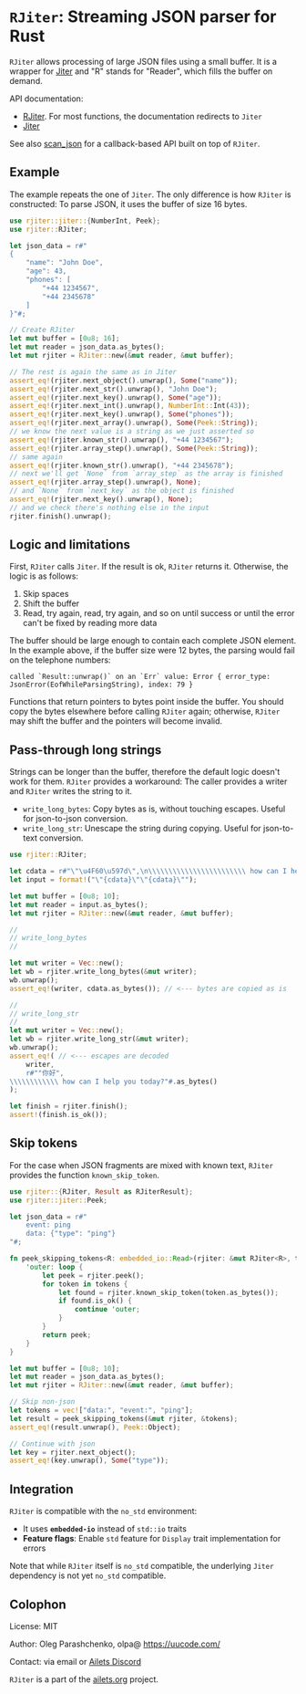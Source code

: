 # `RJiter`: Streaming JSON parser for Rust

`RJiter` allows processing of large JSON files using a small buffer. It is a wrapper for [Jiter](https://crates.io/crates/jiter) and "R" stands for "Reader", which fills the buffer on demand.

API documentation:

- [RJiter](https://docs.rs/rjiter/latest/rjiter/). For most functions, the documentation redirects to `Jiter`
- [Jiter](https://docs.rs/jiter/latest/jiter/)

See also [scan_json](https://crates.io/crates/scan_json) for a callback-based API built on top of `RJiter`.


## Example

The example repeats the one of `Jiter`. The only difference is how `RJiter` is constructed: To parse JSON, it uses the buffer of size 16 bytes.

```rust
use rjiter::jiter::{NumberInt, Peek};
use rjiter::RJiter;

let json_data = r#"
{
    "name": "John Doe", 
    "age": 43,
    "phones": [
        "+44 1234567",
        "+44 2345678"
    ]
}"#;

// Create RJiter
let mut buffer = [0u8; 16];
let mut reader = json_data.as_bytes();
let mut rjiter = RJiter::new(&mut reader, &mut buffer);

// The rest is again the same as in Jiter
assert_eq!(rjiter.next_object().unwrap(), Some("name"));
assert_eq!(rjiter.next_str().unwrap(), "John Doe");
assert_eq!(rjiter.next_key().unwrap(), Some("age"));
assert_eq!(rjiter.next_int().unwrap(), NumberInt::Int(43));
assert_eq!(rjiter.next_key().unwrap(), Some("phones"));
assert_eq!(rjiter.next_array().unwrap(), Some(Peek::String));
// we know the next value is a string as we just asserted so
assert_eq!(rjiter.known_str().unwrap(), "+44 1234567");
assert_eq!(rjiter.array_step().unwrap(), Some(Peek::String));
// same again
assert_eq!(rjiter.known_str().unwrap(), "+44 2345678");
// next we'll get `None` from `array_step` as the array is finished
assert_eq!(rjiter.array_step().unwrap(), None);
// and `None` from `next_key` as the object is finished
assert_eq!(rjiter.next_key().unwrap(), None);
// and we check there's nothing else in the input
rjiter.finish().unwrap();
```


## Logic and limitations

First, `RJiter` calls `Jiter`. If the result is ok, `RJiter` returns it. Otherwise, the logic is as follows:

1. Skip spaces
2. Shift the buffer
3. Read, try again, read, try again, and so on until success or until the error can't be fixed by reading more data

The buffer should be large enough to contain each complete JSON element. In the example above, if the buffer size were 12 bytes, the parsing would fail on the telephone numbers:

```text
called `Result::unwrap()` on an `Err` value: Error { error_type: JsonError(EofWhileParsingString), index: 79 }
```

Functions that return pointers to bytes point inside the buffer. You should copy the bytes elsewhere before calling `RJiter` again; otherwise, `RJiter` may shift the buffer and the pointers will become invalid.


## Pass-through long strings

Strings can be longer than the buffer, therefore the default logic doesn't work for them. `RJiter` provides a workaround: The caller provides a writer and `RJiter` writes the string to it.

- `write_long_bytes`: Copy bytes as is, without touching escapes. Useful for json-to-json conversion.
- `write_long_str`: Unescape the string during copying. Useful for json-to-text conversion.

```rust
use rjiter::RJiter;

let cdata = r#"\"\u4F60\u597d\",\n\\\\\\\\\\\\\\\\\\\\\\\\ how can I help you today?"#;
let input = format!("\"{cdata}\"\"{cdata}\"");

let mut buffer = [0u8; 10];
let mut reader = input.as_bytes();
let mut rjiter = RJiter::new(&mut reader, &mut buffer);

//
// write_long_bytes
//

let mut writer = Vec::new();
let wb = rjiter.write_long_bytes(&mut writer);
wb.unwrap();
assert_eq!(writer, cdata.as_bytes()); // <--- bytes are copied as is

//
// write_long_str
//
let mut writer = Vec::new();
let wb = rjiter.write_long_str(&mut writer);
wb.unwrap();
assert_eq!( // <--- escapes are decoded
    writer,
    r#""你好",
\\\\\\\\\\\\ how can I help you today?"#.as_bytes()
);

let finish = rjiter.finish();
assert!(finish.is_ok());
```


## Skip tokens

For the case when JSON fragments are mixed with known text, `RJiter` provides the function `known_skip_token`.

```rust
use rjiter::{RJiter, Result as RJiterResult};
use rjiter::jiter::Peek;

let json_data = r#"
    event: ping
    data: {"type": "ping"}
"#;

fn peek_skipping_tokens<R: embedded_io::Read>(rjiter: &mut RJiter<R>, tokens: &[&str]) -> RJiterResult<Peek> {
    'outer: loop {
        let peek = rjiter.peek();
        for token in tokens {
            let found = rjiter.known_skip_token(token.as_bytes());
            if found.is_ok() {
                continue 'outer;
            }
        }
        return peek;
    }
}

let mut buffer = [0u8; 10];
let mut reader = json_data.as_bytes();
let mut rjiter = RJiter::new(&mut reader, &mut buffer);

// Skip non-json
let tokens = vec!["data:", "event:", "ping"];
let result = peek_skipping_tokens(&mut rjiter, &tokens);
assert_eq!(result.unwrap(), Peek::Object);

// Continue with json
let key = rjiter.next_object();
assert_eq!(key.unwrap(), Some("type"));
```


## Integration

`RJiter` is compatible with the `no_std` environment:

- It uses **`embedded-io`** instead of `std::io` traits
- **Feature flags**: Enable `std` feature for `Display` trait implementation for errors

Note that while `RJiter` itself is `no_std` compatible, the underlying `Jiter` dependency is not yet `no_std` compatible.


## Colophon

License: MIT

Author: Oleg Parashchenko, olpa@ <https://uucode.com/>

Contact: via email or [Ailets Discord](https://discord.gg/HEBE3gv2)

`RJiter` is a part of the [ailets.org](https://ailets.org) project.
